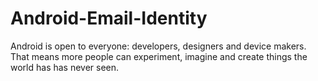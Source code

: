 # Android-Email-Identity
Android is open to everyone: developers, designers and device makers. That means more people can experiment, imagine and create things the world has has never seen.
